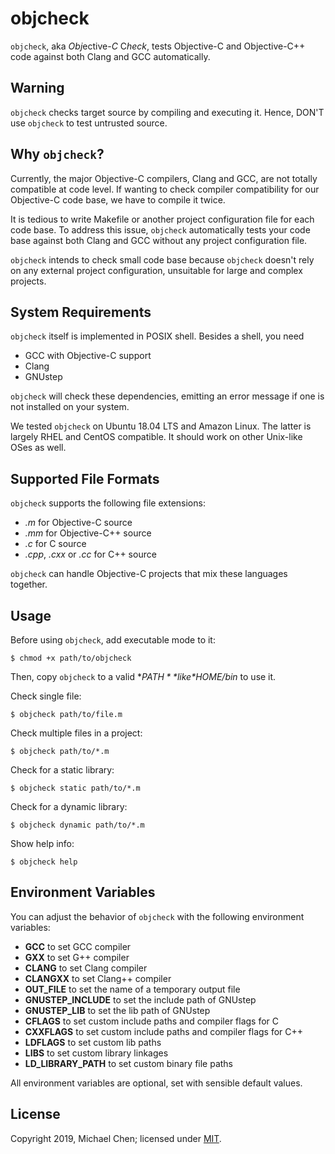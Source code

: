 # objcheck

`objcheck`, aka *Obj*ective-*C* C*heck*, tests Objective-C and Objective-C++ code against both Clang and GCC automatically.

## Warning

`objcheck` checks target source by compiling and executing it. Hence, DON'T use `objcheck` to test untrusted source.

## Why `objcheck`?

Currently, the major Objective-C compilers, Clang and GCC, are not totally compatible at code level. If wanting to check compiler compatibility for our Objective-C code base, we have to compile it twice.

It is tedious to write Makefile or another project configuration file for each code base. To address this issue, `objcheck` automatically tests your code base against both Clang and GCC without any project configuration file.

`objcheck` intends to check small code base because `objcheck` doesn't rely on any external project configuration, unsuitable for large and complex projects.

## System Requirements

`objcheck` itself is implemented in POSIX shell. Besides a shell, you need

* GCC with Objective-C support
* Clang
* GNUstep

`objcheck` will check these dependencies, emitting an error message if one is not installed on your system.

We tested `objcheck` on Ubuntu 18.04 LTS and Amazon Linux. The latter is largely RHEL and CentOS compatible. It should work on other Unix-like OSes as well.

## Supported File Formats

`objcheck` supports the following file extensions:

* *.m* for Objective-C source
* *.mm* for Objective-C++ source
* *.c* for C source
* *.cpp*, *.cxx* or *.cc* for C++ source

`objcheck` can handle Objective-C projects that mix these languages together.

## Usage

Before using `objcheck`, add executable mode to it:

```
$ chmod +x path/to/objcheck
```

Then, copy `objcheck` to a valid **$PATH** like *$HOME/bin* to use it.

Check single file:

```
$ objcheck path/to/file.m
```

Check multiple files in a project:

```
$ objcheck path/to/*.m
```

Check for a static library:

```
$ objcheck static path/to/*.m
```

Check for a dynamic library:

```
$ objcheck dynamic path/to/*.m
```

Show help info:

```
$ objcheck help
```

## Environment Variables

You can adjust the behavior of `objcheck` with the following environment variables:

* **GCC** to set GCC compiler
* **GXX** to set G++ compiler
* **CLANG** to set Clang compiler
* **CLANGXX** to set Clang++ compiler
* **OUT_FILE** to set the name of a temporary output file
* **GNUSTEP_INCLUDE** to set the include path of GNUstep
* **GNUSTEP_LIB** to set the lib path of GNUstep
* **CFLAGS** to set custom include paths and compiler flags for C
* **CXXFLAGS** to set custom include paths and compiler flags for C++
* **LDFLAGS** to set custom lib paths
* **LIBS** to set custom library linkages
* **LD_LIBRARY_PATH** to set custom binary file paths

All environment variables are optional, set with sensible default values.

## License

Copyright 2019, Michael Chen; licensed under [MIT](https://opensource.org/licenses/MIT).
